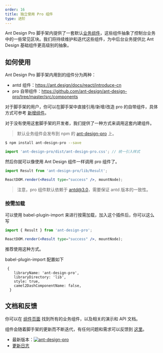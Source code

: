 ```yaml
---
order: 16
title: 独立使用 Pro 组件
type: 进阶
---
```


Ant Design Pro 脚手架内提供了一套默认[业务组件](http://pro.ant.design/components)，这些组件抽象了控制台业务中的一些常见区块。我们将持续维护和迭代这些组件，为中后台业务提供比 Ant Design 基础组件更高级别的抽象。

## 如何使用

Ant Design Pro 脚手架内用到的组件分为两种：

- antd 组件：https://ant.design/docs/react/introduce-cn
- pro 自带组件：https://github.com/ant-design/ant-design-pro/tree/master/src/components

对于脚手架的用户，你可以在脚手架中直接引用/新增/改造 pro 的自带组件，具体方式可参考 [新增组件](/docs/new-component)。

对于没有使用这套脚手架的开发者，我们提供了一种方式来调用这套内建组件。

> 默认业务组件会发布到 npm 的 [ant-design-pro](http://npmjs.com/ant-design-pro) 上。

```bash
$ npm install ant-design-pro --save
```

```jsx
import 'ant-design-pro/dist/ant-design-pro.css'; // 统一引入样式
```

然后你就可以像使用 Ant Design 组件一样调用 pro 组件了。

```jsx
import Result from 'ant-design-pro/lib/Result';

ReactDOM.render(<Result type="success" />, mountNode);
```

> 注意，pro 组件默认依赖于 antd@3.0，需要保证 antd 版本的一致性。

### 按需加载

可以使用 babel-plugin-import 来进行按需加载，加入这个插件后，你可以这么写
```jsx
import { Result } from 'ant-design-pro';

ReactDOM.render(<Result type="success" />, mountNode);
```
推荐使用这种方式。

babel-plugin-import 配置如下
```
 {
    libraryName: 'ant-design-pro',
    libraryDirectory: 'lib',
    style: true,
    camel2DashComponentName: false,
  }
```

## 文档和反馈

你可以在 [组件页面](http://pro.ant.design/components) 找到所有的业务组件，以及相关的演示和 API 文档。

组件会随着脚手架的更新而不断迭代，有任何问题和需求可以反馈到 [这里](http://github.com/ant-design/ant-design-pro/issues)。

- 最新版本：[![ant-design-pro](https://img.shields.io/npm/v/ant-design-pro.svg?style=flat-square)](http://npmjs.com/ant-design-pro)
- [更新日志](/docs/changelog)

